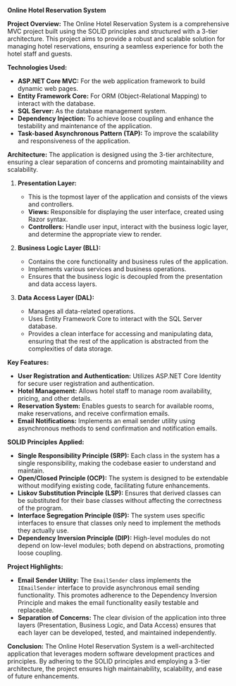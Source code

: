 **Online Hotel Reservation System**

**Project Overview:**
The Online Hotel Reservation System is a comprehensive MVC project built using the SOLID principles and structured with a 3-tier architecture. This project aims to provide a robust and scalable solution for managing hotel reservations, ensuring a seamless experience for both the hotel staff and guests.

**Technologies Used:**
- **ASP.NET Core MVC:** For the web application framework to build dynamic web pages.
- **Entity Framework Core:** For ORM (Object-Relational Mapping) to interact with the database.
- **SQL Server:** As the database management system.
- **Dependency Injection:** To achieve loose coupling and enhance the testability and maintenance of the application.
- **Task-based Asynchronous Pattern (TAP):** To improve the scalability and responsiveness of the application.

**Architecture:**
The application is designed using the 3-tier architecture, ensuring a clear separation of concerns and promoting maintainability and scalability.

1. **Presentation Layer:**
   - This is the topmost layer of the application and consists of the views and controllers.
   - **Views:** Responsible for displaying the user interface, created using Razor syntax.
   - **Controllers:** Handle user input, interact with the business logic layer, and determine the appropriate view to render.

2. **Business Logic Layer (BLL):**
   - Contains the core functionality and business rules of the application.
   - Implements various services and business operations.
   - Ensures that the business logic is decoupled from the presentation and data access layers.

3. **Data Access Layer (DAL):**
   - Manages all data-related operations.
   - Uses Entity Framework Core to interact with the SQL Server database.
   - Provides a clean interface for accessing and manipulating data, ensuring that the rest of the application is abstracted from the complexities of data storage.

**Key Features:**
- **User Registration and Authentication:** Utilizes ASP.NET Core Identity for secure user registration and authentication.
- **Hotel Management:** Allows hotel staff to manage room availability, pricing, and other details.
- **Reservation System:** Enables guests to search for available rooms, make reservations, and receive confirmation emails.
- **Email Notifications:** Implements an email sender utility using asynchronous methods to send confirmation and notification emails.

**SOLID Principles Applied:**
- **Single Responsibility Principle (SRP):** Each class in the system has a single responsibility, making the codebase easier to understand and maintain.
- **Open/Closed Principle (OCP):** The system is designed to be extendable without modifying existing code, facilitating future enhancements.
- **Liskov Substitution Principle (LSP):** Ensures that derived classes can be substituted for their base classes without affecting the correctness of the program.
- **Interface Segregation Principle (ISP):** The system uses specific interfaces to ensure that classes only need to implement the methods they actually use.
- **Dependency Inversion Principle (DIP):** High-level modules do not depend on low-level modules; both depend on abstractions, promoting loose coupling.

**Project Highlights:**
- **Email Sender Utility:** The `EmailSender` class implements the `IEmailSender` interface to provide asynchronous email sending functionality. This promotes adherence to the Dependency Inversion Principle and makes the email functionality easily testable and replaceable.
- **Separation of Concerns:** The clear division of the application into three layers (Presentation, Business Logic, and Data Access) ensures that each layer can be developed, tested, and maintained independently.

**Conclusion:**
The Online Hotel Reservation System is a well-architected application that leverages modern software development practices and principles. By adhering to the SOLID principles and employing a 3-tier architecture, the project ensures high maintainability, scalability, and ease of future enhancements.


